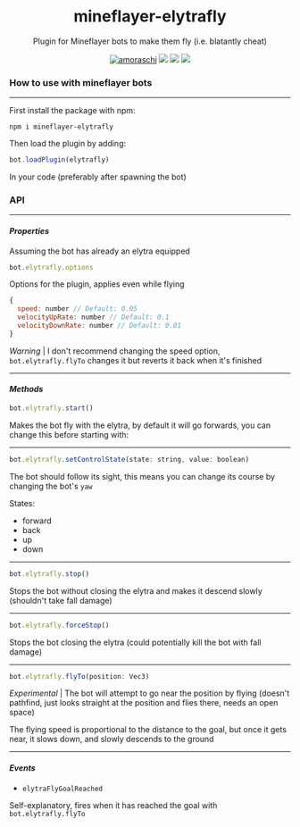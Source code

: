 <h1 align="center">mineflayer-elytrafly</h1>
<p align="center">Plugin for Mineflayer bots to make them fly (i.e. blatantly cheat)</p>

<p align="center">
  <a href="https://discord.gg/Kjd3gX29p8"><img src="https://img.shields.io/badge/DISCORD-JOIN-7289da?style=for-the-badge" alt="amoraschi"></a>
  <a href="https://github.com/amoraschi/mineflayer-elytrafly" target="_blank"><img src="https://img.shields.io/github/repo-size/amoraschi/mineflayer-elytrafly?style=for-the-badge&logo=github" /></a>
  <a href="https://www.npmjs.com/package/mineflayer-elytrafly" target="_blank"><img src="https://img.shields.io/npm/v/mineflayer-elytrafly?style=for-the-badge&logo=npm" /></a>
  <a href="https://github.com/ESKYoung/shields-io-visitor-counter"><img src="https://shields-io-visitor-counter.herokuapp.com/badge?page=mineflayer-elytrafly&style=for-the-badge&color=brightgreen" /></a>
</p>

<h3>How to use with mineflayer bots</h3>

---

First install the package with npm:

```
npm i mineflayer-elytrafly
```

Then load the plugin by adding:

```js
bot.loadPlugin(elytrafly)
```

In your code (preferably after spawning the bot)

<h3>API</h3>

---

<h4><i>Properties</i></h4>

Assuming the bot has already an elytra equipped

```js
bot.elytrafly.options
```

Options for the plugin, applies even while flying

```js
{
  speed: number // Default: 0.05
  velocityUpRate: number // Default: 0.1
  velocityDownRate: number // Default: 0.01
}
```

*Warning* | I don't recommend changing the speed option, `bot.elytrafly.flyTo` changes it but reverts it back when it's finished

---

<h4><i>Methods</i></h4>

```js
bot.elytrafly.start()
```

Makes the bot fly with the elytra, by default it will go forwards, you can change this before starting with:

---

```js
bot.elytrafly.setControlState(state: string, value: boolean)
```

The bot should follow its sight, this means you can change its course by changing the bot's `yaw`

States:

- forward
- back
- up
- down

---

```js
bot.elytrafly.stop()
```

Stops the bot without closing the elytra and makes it descend slowly (shouldn't take fall damage)

---

```js
bot.elytrafly.forceStop()
```

Stops the bot closing the elytra (could potentially kill the bot with fall damage)

---

```js
bot.elytrafly.flyTo(position: Vec3)
```

*Experimental* | The bot will attempt to go near the position by flying (doesn't pathfind, just looks straight at the position and flies there, needs an open space)

The flying speed is proportional to the distance to the goal, but once it gets near, it slows down, and slowly descends to the ground

---

<h4><i>Events</i></h4>

- `elytraFlyGoalReached`

Self-explanatory, fires when it has reached the goal with `bot.elytrafly.flyTo`
